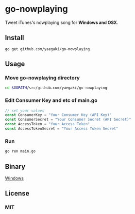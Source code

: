 # go-nowplaying
Tweet iTunes's nowplaying song for **Windows and OSX**.


## Install
```
go get github.com/yaegaki/go-nowplaying
```

## Usage
### Move go-nowplaying directory
```sh
cd $GOPATH/src/github.com/yaegaki/go-nowplaying
```
### Edit Consumer Key and etc of main.go
```go
// set your values
const ConsumerKey = "Your Consumer Key (API Key)"
const ConsumerSecret = "Your Consumer Secret (API Secret)"
const AccessToken = "Your Access Token"
const AccessTokenSecret = "Your Access Token Secret"
```
  
### Run
```sh
go run main.go
```

## Binary
[Windows](https://dl.dropboxusercontent.com/u/35247301/go-now-playing.exe)

## License
### MIT
